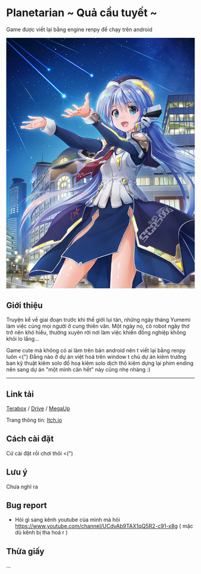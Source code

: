 # Planetarian ~ Quả cầu tuyết ~
Game được viết lại bằng engine renpy để chạy trên android 

![ảnh cung thiên văn](PK01.png)

## Giới thiệu
Truyện kể về giai đoạn trước khi thế giới lụi tàn, những ngày tháng Yumemi làm việc cùng mọi người ở cung thiên văn. Một ngày nọ, cô robot ngây thơ trở nên khó hiểu, thường xuyên rời nơi làm việc khiến đồng nghiệp không khỏi lo lắng...

Game cute mà không có ai làm trên bản android nên t viết lại bằng renpy luôn <(") Đằng nào ở dự án việt hoá trên window t chủ dự án kiêm trưởng ban kỹ thuật kiêm solo đồ hoạ kiêm solo dịch thô kiêm dựng lại phim ending nên sang dự án "một mình cân hết" này cũng nhẹ nhàng :)

_____________________________________________________________________________

## Link tải
[Terabox](https://terabox.com/s/1LO4Xic2snhtvm0EknBJn6Q) / [Drive](https://drive.google.com/file/d/1y2qJiYfwSvDLeUdidvtDJLG46j4XHqKj/view?usp=sharing) / [MegaUp]( 	https://megaup.net/1Yzgf/ldmc.viethoa.planetariansg-release.apk) 

Trang thông tin: [Itch.io](https://luudanmatcuoi.itch.io/planetarian-qua-cau-tuyet)

## Cách cài đặt
Cứ cài đặt rồi chơi thôi <(") 

## Lưu ý
Chưa nghĩ ra

## Bug report
- Hỏi gì sang kênh youtube của mình mà hỏi https://www.youtube.com/channel/UCdyAb9TAX1qQ5R2-c91-x8g ( mặc dù kênh bị tha hoá r )

## Thừa giấy
...
